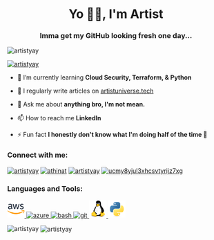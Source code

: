 <h1 align="center">Yo 👋🏾, I'm Artist</h1>
<h3 align="center">Imma get my GitHub looking fresh one day...</h3>

<p align="left"> <img src="https://komarev.com/ghpvc/?username=artistyay&label=Profile%20views&color=0e75b6&style=flat" alt="artistyay" /> </p>

<p align="left"> <a href="https://github.com/ryo-ma/github-profile-trophy"><img src="https://github-profile-trophy.vercel.app/?username=artistyay" alt="artistyay" /></a> </p>

- 🌱 I’m currently learning **Cloud Security, Terraform, & Python**

- 📝 I regularly write articles on [artistuniverse.tech](artistuniverse.tech)

- 💬 Ask me about **anything bro, I'm not mean.**

- 📫 How to reach me **LinkedIn**

- ⚡ Fun fact **I honestly don't know what I'm doing half of the time 🙂**

<h3 align="left">Connect with me:</h3>
<p align="left">
<a href="https://dev.to/artistyay" target="blank"><img align="center" src="https://raw.githubusercontent.com/rahuldkjain/github-profile-readme-generator/master/src/images/icons/Social/devto.svg" alt="artistyay" height="30" width="40" /></a>
<a href="https://linkedin.com/in/athinat" target="blank"><img align="center" src="https://raw.githubusercontent.com/rahuldkjain/github-profile-readme-generator/master/src/images/icons/Social/linked-in-alt.svg" alt="athinat" height="30" width="40" /></a>
<a href="https://instagram.com/artistyay" target="blank"><img align="center" src="https://raw.githubusercontent.com/rahuldkjain/github-profile-readme-generator/master/src/images/icons/Social/instagram.svg" alt="artistyay" height="30" width="40" /></a>
<a href="https://www.youtube.com/@ArtistUniverseUntouched" target="blank"><img align="center" src="https://raw.githubusercontent.com/rahuldkjain/github-profile-readme-generator/master/src/images/icons/Social/youtube.svg" alt="ucmy8yjul3xhcsvtyrijz7xg" height="30" width="40" /></a>
</p>

<h3 align="left">Languages and Tools:</h3>
<p align="left"> <a href="https://aws.amazon.com" target="_blank" rel="noreferrer"> <img src="https://raw.githubusercontent.com/devicons/devicon/master/icons/amazonwebservices/amazonwebservices-original-wordmark.svg" alt="aws" width="40" height="40"/> </a> <a href="https://azure.microsoft.com/en-in/" target="_blank" rel="noreferrer"> <img src="https://www.vectorlogo.zone/logos/microsoft_azure/microsoft_azure-icon.svg" alt="azure" width="40" height="40"/> </a> <a href="https://www.gnu.org/software/bash/" target="_blank" rel="noreferrer"> <img src="https://www.vectorlogo.zone/logos/gnu_bash/gnu_bash-icon.svg" alt="bash" width="40" height="40"/> </a> <a href="https://git-scm.com/" target="_blank" rel="noreferrer"> <img src="https://www.vectorlogo.zone/logos/git-scm/git-scm-icon.svg" alt="git" width="40" height="40"/> </a> <a href="https://www.linux.org/" target="_blank" rel="noreferrer"> <img src="https://raw.githubusercontent.com/devicons/devicon/master/icons/linux/linux-original.svg" alt="linux" width="40" height="40"/> </a> <a href="https://www.python.org" target="_blank" rel="noreferrer"> <img src="https://raw.githubusercontent.com/devicons/devicon/master/icons/python/python-original.svg" alt="python" width="40" height="40"/> </a> </p>

<p><img align="left" src="https://github-readme-stats.vercel.app/api/top-langs?username=artistyay&show_icons=true&locale=en&layout=compact" alt="artistyay" /></p>

<p>&nbsp;<img align="center" src="https://github-readme-stats.vercel.app/api?username=artistyay&show_icons=true&locale=en" alt="artistyay" /></p>
